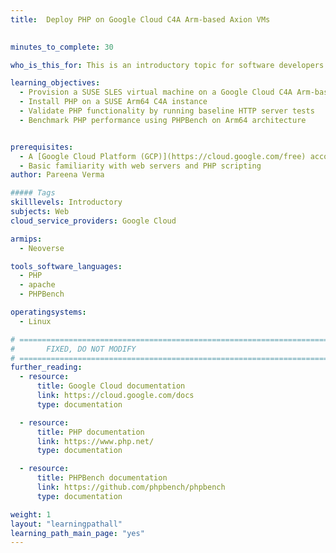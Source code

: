 ```yaml
---
title:  Deploy PHP on Google Cloud C4A Arm-based Axion VMs

  
minutes_to_complete: 30

who_is_this_for: This is an introductory topic for software developers migrating PHP workloads from x86_64 to Arm-based servers, specifically on Google Cloud C4A virtual machines(VM) built on Axion processors.

learning_objectives:
  - Provision a SUSE SLES virtual machine on a Google Cloud C4A Arm-based Axion virtual machine
  - Install PHP on a SUSE Arm64 C4A instance
  - Validate PHP functionality by running baseline HTTP server tests  
  - Benchmark PHP performance using PHPBench on Arm64 architecture 


prerequisites:
  - A [Google Cloud Platform (GCP)](https://cloud.google.com/free) account with billing enabled
  - Basic familiarity with web servers and PHP scripting
author: Pareena Verma

##### Tags
skilllevels: Introductory
subjects: Web
cloud_service_providers: Google Cloud

armips:
  - Neoverse

tools_software_languages:
  - PHP
  - apache
  - PHPBench

operatingsystems:
  - Linux

# ================================================================================
#       FIXED, DO NOT MODIFY
# ================================================================================
further_reading:
  - resource:
      title: Google Cloud documentation
      link: https://cloud.google.com/docs
      type: documentation

  - resource:
      title: PHP documentation
      link: https://www.php.net/ 
      type: documentation

  - resource:
      title: PHPBench documentation
      link: https://github.com/phpbench/phpbench
      type: documentation

weight: 1
layout: "learningpathall"
learning_path_main_page: "yes"
---
```

